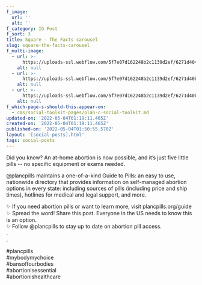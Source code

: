 ```yaml
---
f_image:
  url: ''
  alt: ''
f_category: IG Post
f_sort: 3
title: Square - The Facts carousel
slug: square-the-facts-carousel
f_multi-image:
  - url: >-
      https://uploads-ssl.webflow.com/5f7e07d162248b2c1139d2ef/6271d404009df8285013faf4_3a%20-%20Just%20five%20little%20pills.jpeg
    alt: null
  - url: >-
      https://uploads-ssl.webflow.com/5f7e07d162248b2c1139d2ef/6271d40bf090c2e8aa3c72c8_3b%20-%20Just%20five%20little%20pills.jpeg
    alt: null
  - url: >-
      https://uploads-ssl.webflow.com/5f7e07d162248b2c1139d2ef/6271d40b804b5ceee156fb1b_3c%20-%20Just%20five%20little%20pills.jpeg
    alt: null
f_which-page-s-should-this-appear-on:
  - cms/social-toolkit-pages/plan-c-social-toolkit.md
updated-on: '2022-05-04T01:19:11.465Z'
created-on: '2022-05-04T01:19:11.465Z'
published-on: '2022-05-04T01:50:55.570Z'
layout: '[social-posts].html'
tags: social-posts
---
```


Did you know? An at-home abortion is now possible, and it’s just five little pills -- no specific equipment or exams needed. 

@plancpills maintains a one-of-a-kind Guide to Pills: an easy to use, nationwide directory that provides information on self-managed abortion options in every state: including sources of pills (including price and ship times), hotlines for medical and legal support, and more.

✨ If you need abortion pills or want to learn more, visit plancpills.org/guide  
✨ Spread the word! Share this post. Everyone in the US needs to know this is an option.   
✨ Follow @plancpills to stay up to date on abortion pill access.  
.  
.

#plancpills  
#mybodymychoice  
#bansoffourbodies  
#abortionisessential  
#abortionishealthcare
